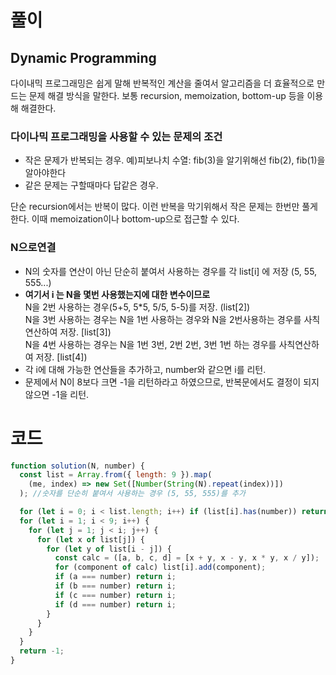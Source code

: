 # 풀이

## Dynamic Programming

다이내믹 프로그래밍은 쉽게 말해 반복적인 계산을 줄여서 알고리즘을 더 효율적으로 만드는 문제 해결 방식을 말한다.
보통 recursion, memoization, bottom-up 등을 이용해 해결한다.

### 다이나믹 프로그래밍을 사용할 수 있는 문제의 조건

- 작은 문제가 반복되는 경우. 예)피보나치 수열: fib(3)을 알기위해선 fib(2), fib(1)을 알아야한다
- 같은 문제는 구할때마다 답같은 경우.

단순 recursion에서는 반복이 많다. 이런 반복을 막기위해서 작은 문제는 한번만 풀게 한다. 이때 memoization이나 bottom-up으로 접근할 수 있다.

### N으로연결
- N의 숫자를 연산이 아닌 단순히 붙여서 사용하는 경우를 각 list[i] 에 저장 (5, 55, 555...)
- **여기서 i 는 N을 몇번 사용했는지에 대한 변수이므로** <br>
N을 2번 사용하는 경우(5+5, 5*5, 5/5, 5-5)를 저장. (list[2]) <br>
N을 3번 사용하는 경우는 N을 1번 사용하는 경우와 N을 2번사용하는 경우를 사칙연산하여 저장. [list[3])<br>
N을 4번 사용하는 경우는 N을 1번 3번, 2번 2번, 3번 1번 하는 경우를 사칙연산하여 저장. [list[4])<br>
- 각 i에 대해 가능한 연산들을 추가하고, number와 같으면 i를 리턴.
- 문제에서 N이 8보다 크면 -1을 리턴하라고 하였으므로, 반복문에서도 결정이 되지않으면 -1을 리턴.

# 코드

```js
function solution(N, number) {
  const list = Array.from({ length: 9 }).map(
    (me, index) => new Set([Number(String(N).repeat(index))])
  ); //숫자를 단순히 붙여서 사용하는 경우 (5, 55, 555)를 추가

  for (let i = 0; i < list.length; i++) if (list[i].has(number)) return i;
  for (let i = 1; i < 9; i++) {
    for (let j = 1; j < i; j++) {
      for (let x of list[j]) {
        for (let y of list[i - j]) {
          const calc = ([a, b, c, d] = [x + y, x - y, x * y, x / y]);
          for (component of calc) list[i].add(component);
          if (a === number) return i;
          if (b === number) return i;
          if (c === number) return i;
          if (d === number) return i;
        }
      }
    }
  }
  return -1;
}
```
